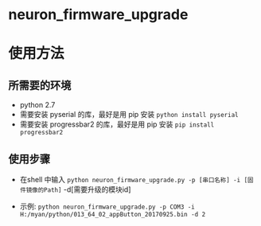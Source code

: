 # neuron_firmware_upgrade

# 使用方法
## 所需要的环境

- python 2.7
- 需要安装 pyserial 的库，最好是用 pip 安装 `python install pyserial`
- 需要安装 progressbar2 的库，最好是用 pip 安装 `pip install progressbar2`

## 使用步骤

- 在shell 中输入 `python neuron_firmware_upgrade.py -p [串口名称] -i [固件镜像的Path]` -d[需要升级的模块id]

- 示例: `python neuron_firmware_upgrade.py -p COM3 -i H:/myan/python/013_64_02_appButton_20170925.bin -d 2`
